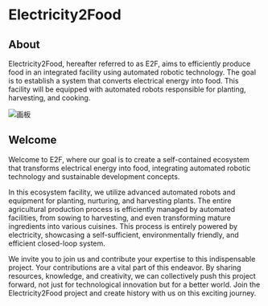 # Electricity2Food

## About

Electricity2Food, hereafter referred to as E2F, aims to efficiently produce food in an integrated facility using automated robotic technology. The goal is to establish a system that converts electrical energy into food. This facility will be equipped with automated robots responsible for planting, harvesting, and cooking.

![画板](https://github.com/KL-RA/Electricity2Food/assets/19252069/67edd3be-34f5-47bf-9b48-f68a427a045a)

## Welcome

Welcome to E2F, where our goal is to create a self-contained ecosystem that transforms electrical energy into food, integrating automated robotic technology and sustainable development concepts.

In this ecosystem facility, we utilize advanced automated robots and equipment for planting, nurturing, and harvesting plants. The entire agricultural production process is efficiently managed by automated facilities, from sowing to harvesting, and even transforming mature ingredients into various cuisines. This process is entirely powered by electricity, showcasing a self-sufficient, environmentally friendly, and efficient closed-loop system.

We invite you to join us and contribute your expertise to this indispensable project. Your contributions are a vital part of this endeavor. By sharing resources, knowledge, and creativity, we can collectively push this project forward, not just for technological innovation but for a better world. Join the Electricity2Food project and create history with us on this exciting journey.

